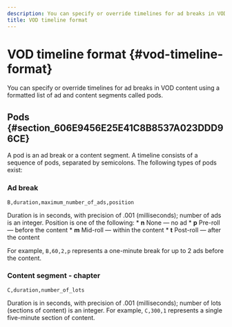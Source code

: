 ```yaml
---
description: You can specify or override timelines for ad breaks in VOD content using a formatted list of ad and content segments called pods.
title: VOD timeline format
---
```


# VOD timeline format {#vod-timeline-format}

You can specify or override timelines for ad breaks in VOD content using a formatted list of ad and content segments called pods.

## Pods {#section_606E9456E25E41C8B8537A023DDD96CE}

A pod is an ad break or a content segment. A timeline consists of a sequence of pods, separated by semicolons. The following types of pods exist:

### Ad break

  ```
  B,duration,maximum_number_of_ads,position
  ```

  Duration is in seconds, with precision of .001 (milliseconds); number of ads is an integer. Position is one of the following: 
    * **n** None — no ad
    * **p** Pre-roll — before the content
    * **m** Mid-roll — within the content
    * **t** Post-roll — after the content

  For example, `B,60,2,p` represents a one-minute break for up to 2 ads before the content.

### Content segment - chapter

  ```
  C,duration,number_of_lots
  ```

  Duration is in seconds, with precision of .001 (milliseconds); number of lots (sections of content) is an integer. For example, `C,300,1` represents a single five-minute section of content.